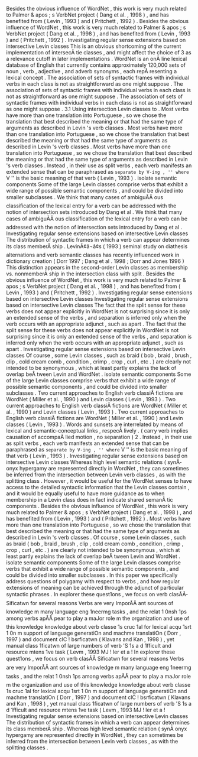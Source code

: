 Besides the obvious influence of WordNet , this work is very much related to Palmer & apos ; s VerbNet project ( Dang et al. , 1998 ) , and has benefited from ( Levin , 1993 ) and ( Pritchett , 1992 ) . 
Besides the obvious influence of WordNet , this work is very much related to Palmer & apos ; s VerbNet project ( Dang et al. , 1998 ) , and has benefited from ( Levin , 1993 ) and ( Pritchett , 1992 ) . 
Investigating regular sense extensions based on intersective Levin classes
This is an obvious shortcoming of the current implementation of intersecÂ­ tie classes , and might affect the choice of 3 as a relevance cutoff in later implementations . 
WordNet is an onÂ­ line lexical database of English that currently contains approximately 120,000 sets of noun , verb , adjective , and adverb synonyms , each repÂ­ resenting a lexical concept . 
The association of sets of syntactic frames with individual verbs in each class is not as straightforward as one might suppose . 
The association of sets of syntactic frames with individual verbs in each class is not as straightforward as one might suppose . 
The association of sets of syntactic frames with individual verbs in each class is not as straightforward as one might suppose . 
3.1 Using intersection Levin classes to . 
Most verbs have more than one translation into Portuguese , so we chose the translation that best described the meaning or that had the same type of arguments as described in Levin 's verb classes . 
Most verbs have more than one translation into Portuguese , so we chose the translation that best described the meaning or that had the same type of arguments as described in Levin 's verb classes . 
Most verbs have more than one translation into Portuguese , so we chose the translation that best described the meaning or that had the same type of arguments as described in Levin 's verb classes . 
Instead , in their use as split verbs , each verb manifests an extended sense that can be paraphrased as `` separate by V-ing , '' where `` V '' is the basic meaning of that verb ( Levin , 1993 ) . 
isolate semantic components Some of the large Levin classes comprise verbs that exhibit a wide range of possible semantic components , and could be divided into smaller subclasses . 
We think that many cases of ambiguÃÂ­ ous classification of the lexical entry for a verb can be addressed with the notion of intersection sets introduced by Dang et al . 
We think that many cases of ambiguÃÂ­ ous classification of the lexical entry for a verb can be addressed with the notion of intersection sets introduced by Dang et al . 
Investigating regular sense extensions based on intersective Levin classes
The distribution of syntactic frames in which a verb can appear determines its class memberÂ­ ship . 
LevinÃ¢â¬â¢s ( 1993 ) seminal study on diathesis alternations and verb semantic classes has recently influenced work in dictionary creation ( Dorr 1997 ; Dang et al . 1998 ; Dorr and Jones 1996 ) 
This distinction appears in the second-order Levin classes as membership vs. nonmemberÂ­ ship in the intersection class with split . 
Besides the obvious influence of WordNet , this work is very much related to Palmer & apos ; s VerbNet project ( Dang et al. , 1998 ) , and has benefited from ( Levin , 1993 ) and ( Pritchett , 1992 ) . 
Investigating regular sense extensions based on intersective Levin classes
Investigating regular sense extensions based on intersective Levin classes
The fact that the split sense for these verbs does not appear explicitly in WordNet is not surprising since it is only an extended sense of the verbs , and separation is inferred only when the verb occurs with an appropriate adjunct , such as apart . 
The fact that the split sense for these verbs does not appear explicitly in WordNet is not surprising since it is only an extended sense of the verbs , and separation is inferred only when the verb occurs with an appropriate adjunct , such as apart . 
Investigating regular sense extensions based on intersective Levin classes
Of course , some Levin classes , such as braid ( bob , braid , brush , clip , cold cream comb , condition , crimp , crop , curl , etc . ) are clearly not intended to be synonymous , which at least partly explains the lack of overlap beÂ­ tween Levin and WordNet . 
isolate semantic components Some of the large Levin classes comprise verbs that exhibit a wide range of possible semantic components , and could be divided into smaller subclasses . 
Two current approaches to English verb classiÂ­ fictions are WordNet ( Miller et al. , 1990 ) and Levin classes ( Levin , 1993 ) . 
Two current approaches to English verb classiÂ­ fictions are WordNet ( Miller et al. , 1990 ) and Levin classes ( Levin , 1993 ) . 
Two current approaches to English verb classiÂ­ fictions are WordNet ( Miller et al. , 1990 ) and Levin classes ( Levin , 1993 ) . 
Words and sunsets are interrelated by means of lexical and semantic-conceptual links , respecÂ­ lively . 
( carry verb implies causation of accompaÂ­ lied motion , no separation ) 2 . 
Instead , in their use as split verbs , each verb manifests an extended sense that can be paraphrased as `` separate by V-ing , '' where `` V '' is the basic meaning of that verb ( Levin , 1993 ) . 
Investigating regular sense extensions based on intersective Levin classes
Whereas high level semantic relations ( synÂ­ onyx hypergamy are represented directly in WordNet , they can sometimes be inferred from the intersection between Levin verb classes , as with the splitting class . 
However , it would be useful for the WordNet senses to have access to the detailed syntactic information that the Levin classes contain , and it would be equally useful to have more guidance as to when membership in a Levin class does in fact indicate shared semanÂ­ tic components . 
Besides the obvious influence of WordNet , this work is very much related to Palmer & apos ; s VerbNet project ( Dang et al. , 1998 ) , and has benefited from ( Levin , 1993 ) and ( Pritchett , 1992 ) . 
Most verbs have more than one translation into Portuguese , so we chose the translation that best described the meaning or that had the same type of arguments as described in Levin 's verb classes . 
Of course , some Levin classes , such as braid ( bob , braid , brush , clip , cold cream comb , condition , crimp , crop , curl , etc . ) are clearly not intended to be synonymous , which at least partly explains the lack of overlap beÂ­ tween Levin and WordNet . 
isolate semantic components Some of the large Levin classes comprise verbs that exhibit a wide range of possible semantic components , and could be divided into smaller subclasses . 
In this paper we specifically address questions of polygamy with respect to verbs , and how regular extensions of meaning can be achieved through the adjunct of particular syntactic phrases . 
In explorer these quest1ons , we focus on verb clasÃÂ­ Sificatwn for several reasons Verbs are very ImporÃÂ­ ant sources of knowledge m many language eng 1neermg tasks , and the relat 1 0nsh 1ps among verbs apÃÂ­ pear to play a maJor role m the organization and use of this knowledge knowledge about verb classe 1s cruc 1al for lexical acqu 1srt 1 0n m support of language generatiOn and machme translatiOn ( Dorr , 1997 ) and document clC ! bsrficatwn ( Klavans and Kan , 1998 ) , yet manual class 1ficatwn of large numbers of verb 'S 1s a d 1fficult and resource mtens 1ve task ( Levm , 1993 MJ ! ler et a ! 
In explorer these quest1ons , we focus on verb clasÃÂ­ Sificatwn for several reasons Verbs are very ImporÃÂ­ ant sources of knowledge m many language eng 1neermg tasks , and the relat 1 0nsh 1ps among verbs apÃÂ­ pear to play a maJor role m the organization and use of this knowledge knowledge about verb classe 1s cruc 1al for lexical acqu 1srt 1 0n m support of language generatiOn and machme translatiOn ( Dorr , 1997 ) and document clC ! bsrficatwn ( Klavans and Kan , 1998 ) , yet manual class 1ficatwn of large numbers of verb 'S 1s a d 1fficult and resource mtens 1ve task ( Levm , 1993 MJ ! ler et a ! 
Investigating regular sense extensions based on intersective Levin classes
The distribution of syntactic frames in which a verb can appear determines its class memberÂ­ ship . 
Whereas high level semantic relation ( synÂ­ onyx hypergamy are represented directly in WordNet , they can sometimes be inferred from the intersection between Levin verb classes , as with the splitting classes . 